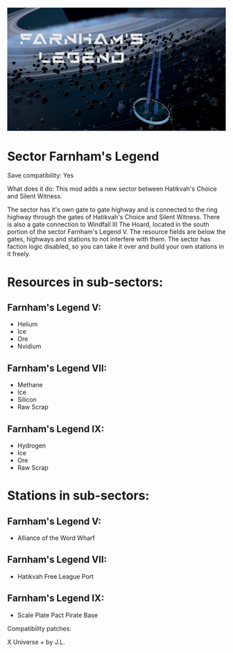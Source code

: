 ![Alt text](preview.png?raw=true "Title")

# Sector Farnham's Legend
Save compatibility: Yes

What does it do:
This mod adds a new sector between Hatikvah's Choice and Silent Witness.

The sector has it's own gate to gate highway and is connected to the ring highway through the gates of Hatikvah's Choice and Silent Witness. There is also a gate connection to Windfall III The Hoard, located in the south portion of the sector Farnham's Legend V. The resource fields are below the gates, highways and stations to not interfere with them. The sector has faction logic disabled, so you can take it over and build your own stations in it freely.

# Resources in sub-sectors:

## Farnham's Legend V:
- Helium
- Ice
- Ore
- Nvidium

## Farnham's Legend VII:
- Methane
- Ice
- Silicon
- Raw Scrap

## Farnham's Legend IX:
- Hydrogen
- Ice
- Ore
- Raw Scrap

# Stations in sub-sectors:

## Farnham's Legend V:
- Alliance of the Word Wharf

## Farnham's Legend VII:
- Hatikvah Free League Port

## Farnham's Legend IX:
- Scale Plate Pact Pirate Base

Compatibility patches:

X Universe + by J.L.
